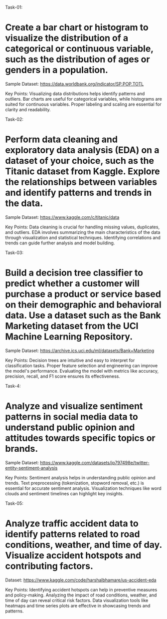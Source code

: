 Task-01:
# Create a bar chart or histogram to visualize the distribution of a categorical or continuous variable, such as the distribution of ages or genders in a population.

Sample Dataset:
https://data.worldbank.org/indicator/SP.POP.TOTL

Key Points:
Visualizing data distributions helps identify patterns and outliers.
Bar charts are useful for categorical variables, while histograms are suited for continuous variables.
Proper labeling and scaling are essential for clarity and readability.

Task-02:
# Perform data cleaning and exploratory data analysis (EDA) on a dataset of your choice, such as the Titanic dataset from Kaggle. Explore the relationships between variables and identify patterns and trends in the data.

Sample Dataset:
https://www.kaggle.com/c/titanic/data

Key Points:
Data cleaning is crucial for handling missing values, duplicates, and outliers.
EDA involves summarizing the main characteristics of the data through visualization and statistical techniques.
Identifying correlations and trends can guide further analysis and model building.

Task-03:
# Build a decision tree classifier to predict whether a customer will purchase a product or service based on their demographic and behavioral data. Use a dataset such as the Bank Marketing dataset from the UCI Machine Learning Repository.

Sample Dataset: https://archive.ics.uci.edu/ml/datasets/Bank+Marketing

Key Points:
Decision trees are intuitive and easy to interpret for classification tasks.
Proper feature selection and engineering can improve the model's performance.
Evaluating the model with metrics like accuracy, precision, recall, and F1 score ensures its effectiveness.

Task-4:
# Analyze and visualize sentiment patterns in social media data to understand public opinion and attitudes towards specific topics or brands.

Sample Dataset:
https://www.kaggle.com/datasets/jp797498e/twitter-entity-sentiment-analysis

Key Points:
Sentiment analysis helps in understanding public opinion and trends.
Text preprocessing (tokenization, stopword removal, etc.) is essential for accurate sentiment analysis.
Visualization techniques like word clouds and sentiment timelines can highlight key insights.

Task-05:
# Analyze traffic accident data to identify patterns related to road conditions, weather, and time of day. Visualize accident hotspots and contributing factors.

Dataset:
https://www.kaggle.com/code/harshalbhamare/us-accident-eda

Key Points:
Identifying accident hotspots can help in preventive measures and policy-making.
Analyzing the impact of road conditions, weather, and time of day can reveal critical risk factors.
Data visualization tools like heatmaps and time series plots are effective in showcasing trends and patterns.
